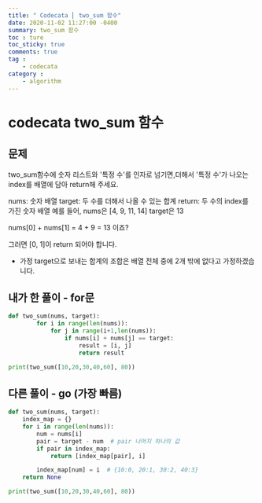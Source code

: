```yaml
---
title: " Codecata ⎜ two_sum 함수"
date: 2020-11-02 11:27:00 -0400
summary: two_sum 함수
toc : ture
toc_sticky: true
comments: true
tag : 
    - codecata
category : 
    - algorithm
---
```


# codecata two_sum 함수

## 문제
two_sum함수에 숫자 리스트와 '특정 수'를 인자로 넘기면,더해서 '특정 수'가 나오는 index를 배열에 담아 return해 주세요.

nums: 숫자 배열
target: 두 수를 더해서 나올 수 있는 합계
return: 두 수의 index를 가진 숫자 배열
예를 들어,
nums은 [4, 9, 11, 14]
target은 13 

nums[0] + nums[1] = 4 + 9 = 13 이죠?

그러면 [0, 1]이 return 되어야 합니다.
* 가정
target으로 보내는 합계의 조합은 배열 전체 중에 2개 밖에 없다고 가정하겠습니다.


## 내가 한 풀이 - for문
```python
def two_sum(nums, target):
        for i in range(len(nums)):
            for j in range(i+1,len(nums)):
                if nums[i] + nums[j] == target:
                    result = [i, j]
                    return result

print(two_sum([10,20,30,40,60], 80))
```

## 다른 풀이 - go (가장 빠름)
```python
def two_sum(nums, target):
    index_map = {}
    for i in range(len(nums)):
        num = nums[i]
        pair = target - num  # pair 나머지 하나의 값
        if pair in index_map:
            return [index_map[pair], i]

        index_map[num] = i  # {10:0, 20:1, 30:2, 40:3}
    return None

print(two_sum([10,20,30,40,60], 80))
```



